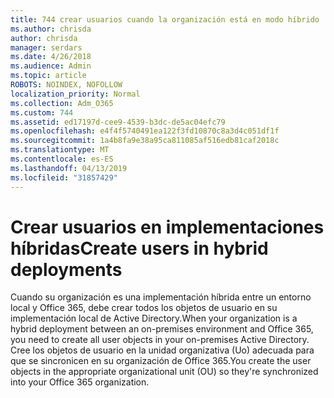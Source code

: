 ```yaml
---
title: 744 crear usuarios cuando la organización está en modo híbrido
ms.author: chrisda
author: chrisda
manager: serdars
ms.date: 4/26/2018
ms.audience: Admin
ms.topic: article
ROBOTS: NOINDEX, NOFOLLOW
localization_priority: Normal
ms.collection: Adm_O365
ms.custom: 744
ms.assetid: ed17197d-cee9-4539-b3dc-de5ac04efc79
ms.openlocfilehash: e4f4f5740491ea122f3fd10870c8a3d4c051df1f
ms.sourcegitcommit: 1a4b8fa9e38a95ca811085af516edb81caf2018c
ms.translationtype: MT
ms.contentlocale: es-ES
ms.lasthandoff: 04/13/2019
ms.locfileid: "31857429"
---
```

# <a name="create-users-in-hybrid-deployments"></a><span data-ttu-id="61224-102">Crear usuarios en implementaciones híbridas</span><span class="sxs-lookup"><span data-stu-id="61224-102">Create users in hybrid deployments</span></span>

<span data-ttu-id="61224-103">Cuando su organización es una implementación híbrida entre un entorno local y Office 365, debe crear todos los objetos de usuario en su implementación local de Active Directory.</span><span class="sxs-lookup"><span data-stu-id="61224-103">When your organization is a hybrid deployment between an on-premises environment and Office 365, you need to create all user objects in your on-premises Active Directory.</span></span> <span data-ttu-id="61224-104">Cree los objetos de usuario en la unidad organizativa (Uo) adecuada para que se sincronicen en su organización de Office 365.</span><span class="sxs-lookup"><span data-stu-id="61224-104">You create the user objects in the appropriate organizational unit (OU) so they're synchronized into your Office 365 organization.</span></span>
